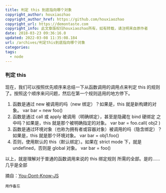 ```yaml
---
title: 判定 this 到底指向哪个对象
copyright_author: houxiaozhao
copyright_author_href: https://github.com/houxiaozhao
copyright_url: https://demontaste.com
copyright_info: 此文章版权归houxiaozhao所有，如有转载，请注明来自原作者
date: 2018-03-23 09:36:16.0
updated: 2022-03-08 11:35:08.184
url: /archives/判定this到底指向哪个对象
categories:
tags:
  - node
---
```


### 判定 this

现在，我们可以按照优先顺序来总结一下从函数调用的调用点来判定 this 的规则了。按照这个顺序来问问题，然后在第一个规则适用的地方停下。

  <!--more-->

1. 函数是通过 new 被调用的吗（new 绑定）？如果是，this 就是新构建的对象。
   var bar = new foo()
2. 函数是通过 call 或 apply 被调用（明确绑定），甚至是隐藏在 bind 硬绑定 之中吗？如果是，this 就是那个被明确指定的对象。
   var bar = foo.call( obj2 )
3. 函数是通过环境对象（也称为拥有者或容器对象）被调用的吗（隐含绑定）？如果是，this 就是那个环境对象。
   var bar = obj1.foo()
4. 否则，使用默认的 this（默认绑定）。如果在 strict mode 下，就是 undefined，否则是 global 对象。
   var bar = foo()

以上，就是理解对于普通的函数调用来说的 this 绑定规则 所需的全部。是的……几乎是全部

摘自：[You-Dont-Know-JS](https://github.com/getify/You-Dont-Know-JS/blob/1ed-zh-CN/this%20&%20object%20prototypes/ch2.md#%E5%88%A4%E5%AE%9A-this)

`用作备忘`
